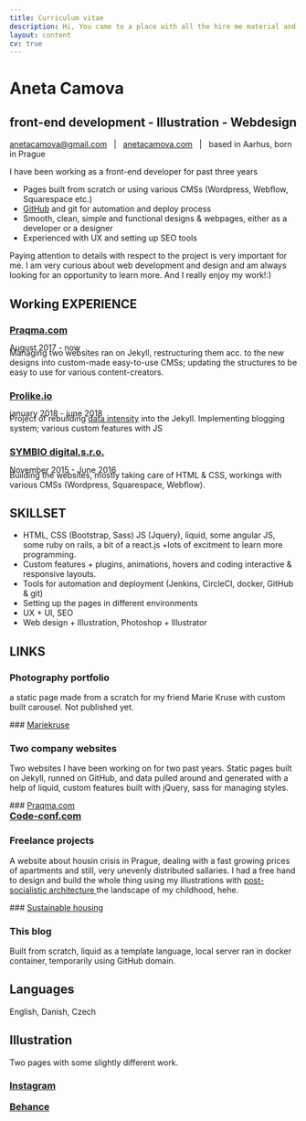 ```yaml
---
title: Curriculum vitae
description: Hi, You came to a place with all the hire me material and documentation
layout: content
cv: true
---
```


# Aneta Camova
## <a style="pointer-events:none;">front-end development - Illustration - Webdesign</a>
<a href="mailto:anetacamova@gmail.com">anetacamova@gmail.com</a> &nbsp; | &nbsp; <a href="www.anetacamova.com">anetacamova.com</a> &nbsp; | &nbsp; based in Aarhus, born in Prague

I have been working as a front-end developer for past three years
+ Pages built from scratch or using various CMSs (Wordpress, Webflow, Squarespace etc.)
+ <a href="https://github.com/anetacamo">GitHub</a> and git for automation and deploy process
+ Smooth, clean, simple and functional designs & webpages, either as a developer or a designer
+ Experienced with UX and setting up SEO tools

Paying attention to details with respect to the project is very important for me.
I am very curious about web development and design and am always looking for an opportunity to learn more.
And I really enjoy my work!:)


## Working EXPERIENCE
### <a href="https://www.praqma.com" target="_blank">Praqma.com</a>
<p style="margin-top:-4px; margin-bottom: -8px; font-weight: 400;">August 2017 - now</p>
Managing two websites ran on Jekyll, restructuring them acc. to the new designs into custom-made easy-to-use CMSs; updating the structures to be easy to use for various content-creators.

### <a href="https://www.prolike.io" target="_blank">Prolike.io</a>
<p style="margin-top:-4px; margin-bottom: -8px; font-weight: 400;">january 2018 - june 2018</p>
Project of rebuilding <a href="https://dataintensity.com/">data intensity</a> into the Jekyll. Implementing blogging system; various custom features with JS

### <a href="https://www.symbio.agency" target="_blank">SYMBIO digital,s.r.o.</a>
<p style="margin-top:-4px; margin-bottom: -8px; font-weight: 400;">November 2015 - June 2016</p>
Building the websites, mostly taking care of HTML & CSS, workings with various CMSs (Wordpress, Squarespace, Webflow).



## SKILLSET

+ HTML, CSS (Bootstrap, Sass) JS (Jquery), liquid, some angular JS, some ruby on rails, a bit of a react.js +lots of excitment to learn more programming.
+ Custom features + plugins, animations, hovers and coding interactive & responsive layouts.
+ Tools for automation and deployment (Jenkins, CircleCI, docker, GitHub & git)
+ Setting up the pages in different environments
+ UX + UI, SEO
+ Web design + Illustration, Photoshop + Illustrator


## LINKS

### Photography portfolio
<p style="margin-top: 0;">
a static page made from a scratch for my friend Marie Kruse with custom built carousel. Not published yet.</p>
### <a href="http://mk.anetacamova.com" target="_blank">Mariekruse</a>


### Two company websites
<p style="margin-top: 0;">
Two websites I have been working on for two past years. Static pages built on Jekyll, runned on GitHub, and data pulled around and generated with a help of liquid, custom features built with jQuery, sass for managing styles.</p>
### <a href="https://www.praqma.com" target="_blank">Praqma.com</a>
<h3 style="margin-top: 0"><a href="https://www.code-conf.com" target="_blank">Code-conf.com</a></h3>

### Freelance projects
<p style="margin-top: 0;">
A website about housin crisis in Prague, dealing with a fast growing prices of apartments and still, very unevenly distributed sallaries. I had a free hand to design and build the whole thing using my illustrations with <a href="/tagged/easterneuropification">post-socialistic architecture </a> the landscape of my childhood, hehe.</p>
### <a href="http://dostupnebydleni.soc.cas.cz/" target="_blank">Sustainable housing</a>

### This blog
<p style="margin-top: 0;">
Built from scratch, liquid as a template language, local server ran in docker container, temporarily using GitHub domain.</p>

## Languages
English, Danish, Czech

## Illustration
Two pages with some slightly different work.

### <a href="https://www.instagram.com/aneccca" target="_blank">Instagram</a>
<h3 style="margin-top: 0"><a href="https://www.behance.com/anetacamo" style="margin-top: -18px;">Behance</a></h3>
<br><br>
